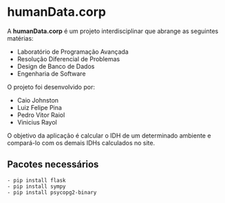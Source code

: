 # humanData.corp
A **humanData.corp** é um projeto interdisciplinar que abrange as seguintes matérias:
* Laboratório de Programação Avançada
* Resolução Diferencial de Problemas
* Design de Banco de Dados
* Engenharia de Software

O projeto foi desenvolvido por:
* Caio Johnston
* Luiz Felipe Pina
* Pedro Vitor Raiol
* Vinicius Rayol

O objetivo da aplicação é calcular o IDH de um determinado ambiente e
compará-lo com os demais IDHs calculados no site.

## Pacotes necessários
```
- pip install flask
- pip install sympy
- pip install psycopg2-binary
```
